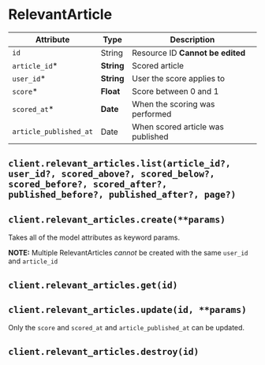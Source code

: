 # RelevantArticle

| Attribute | Type | Description |
| --------- | ---- | ----------- |
| `id`                   | String     | Resource ID **Cannot be edited** |
| `article_id`*          | **String** | Scored article |
| `user_id`*             | **String** | User the score applies to |
| `score`*               | **Float**  | Score between 0 and 1 |
| `scored_at`*           | **Date**   | When the scoring was performed |
| `article_published_at` | Date       | When scored article was published |

## `client.relevant_articles.list(article_id?, user_id?, scored_above?, scored_below?, scored_before?, scored_after?, published_before?, published_after?, page?)`

## `client.relevant_articles.create(**params)`

Takes all of the model attributes as keyword params.

**NOTE:** Multiple RelevantArticles *cannot* be created with the same `user_id`
and `article_id`

## `client.relevant_articles.get(id)`

## `client.relevant_articles.update(id, **params)`

Only the `score` and `scored_at` and `article_published_at` can be updated.

## `client.relevant_articles.destroy(id)`
